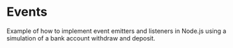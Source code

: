 # Events
Example of how to implement event emitters and listeners in Node.js using a simulation of a bank account withdraw and deposit.